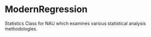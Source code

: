 # ModernRegression
Statistics Class for NAU which examines various statistical analysis methodologies. 
